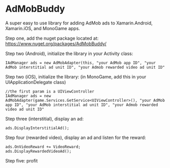 # AdMobBuddy
A super easy to use library for adding AdMob ads to Xamarin.Android, Xamarin.iOS, and MonoGame apps.

Step one, add the nuget package located at:
https://www.nuget.org/packages/AdMobBuddy/

Step two (Android), initialize the library in your Activity class:
```
IAdManager ads = new AdMobAdapter(this, "your AdMob app ID", "your AdMob interstitial ad unit ID", "your Admob rewarded video ad unit ID"
```

Step two (iOS), initialize the library:
(in MonoGame, add this in your UIApplicationDelegate class)
```
//the first param is a UIViewController
IAdManager ads = new AdMobAdapter(game.Services.GetService<UIViewController>(), "your AdMob app ID", "your AdMob interstitial ad unit ID", "your Admob rewarded video ad unit ID"
```

Step three (interstitial), display an ad:
```
ads.DisplayInterstitialAd();
```

Step four (rewarded video), display an ad and listen for the reward:
```
ads.OnVideoReward += VideoReward;
ads.DisplayRewardedVideoAd();
```

Step five: profit
